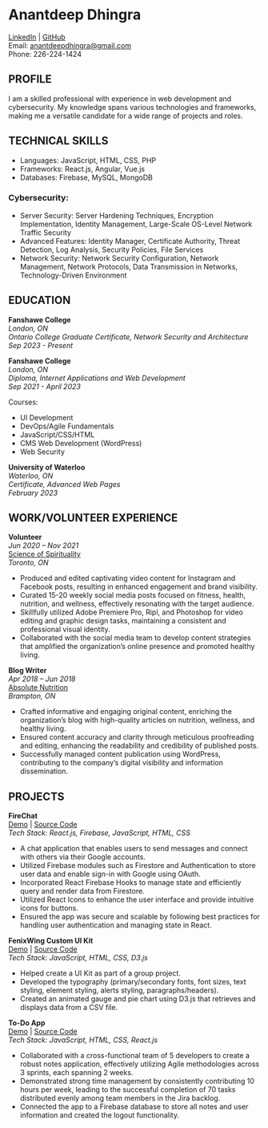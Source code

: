 # Anantdeep Dhingra
[LinkedIn](https://www.linkedin.com/in/anantdeep-dhingra/) | [GitHub](https://github.com/Arkham-117)  
Email: anantdeepdhingra@gmail.com  
Phone: 226-224-1424

## PROFILE
I am a skilled professional with experience in web development and cybersecurity. My knowledge spans various technologies and frameworks, making me a versatile candidate for a wide range of projects and roles.

## TECHNICAL SKILLS
- Languages: JavaScript, HTML, CSS, PHP
- Frameworks: React.js, Angular, Vue.js
- Databases: Firebase, MySQL, MongoDB

### Cybersecurity:
- Server Security: Server Hardening Techniques, Encryption Implementation, Identity Management, Large-Scale OS-Level Network Traffic Security
- Advanced Features: Identity Manager, Certificate Authority, Threat Detection, Log Analysis, Security Policies, File Services
- Network Security: Network Security Configuration, Network Management, Network Protocols, Data Transmission in Networks, Technology-Driven Environment

## EDUCATION
**Fanshawe College**  
*London, ON*  
*Ontario College Graduate Certificate, Network Security and Architecture*  
*Sep 2023 - Present*  

**Fanshawe College**  
*London, ON*  
*Diploma, Internet Applications and Web Development*  
*Sep 2021 - April 2023*  

Courses:
- UI Development
- DevOps/Agile Fundamentals
- JavaScript/CSS/HTML
- CMS Web Development (WordPress)
- Web Security

**University of Waterloo**  
*Waterloo, ON*  
*Certificate, Advanced Web Pages*  
*February 2023*

## WORK/VOLUNTEER EXPERIENCE
**Volunteer**  
*Jun 2020 – Nov 2021*  
[Science of Spirituality](https://www.example-link.com)  
*Toronto, ON*  

- Produced and edited captivating video content for Instagram and Facebook posts, resulting in enhanced engagement and brand visibility.
- Curated 15-20 weekly social media posts focused on fitness, health, nutrition, and wellness, effectively resonating with the target audience.
- Skillfully utilized Adobe Premiere Pro, Ripl, and Photoshop for video editing and graphic design tasks, maintaining a consistent and professional visual identity.
- Collaborated with the social media team to develop content strategies that amplified the organization’s online presence and promoted healthy living.

**Blog Writer**  
*Apr 2018 – Jun 2018*  
[Absolute Nutrition](https://www.example-link.com)  
*Brampton, ON*  

- Crafted informative and engaging original content, enriching the organization’s blog with high-quality articles on nutrition, wellness, and healthy living.
- Ensured content accuracy and clarity through meticulous proofreading and editing, enhancing the readability and credibility of published posts.
- Successfully managed content publication using WordPress, contributing to the company’s digital visibility and information dissemination.

## PROJECTS
**FireChat**  
[Demo](https://firechat-rho.vercel.app/) | [Source Code](https://github.com/Arkham-117/firechat)  
*Tech Stack: React.js, Firebase, JavaScript, HTML, CSS*  

- A chat application that enables users to send messages and connect with others via their Google accounts.
- Utilized Firebase modules such as Firestore and Authentication to store user data and enable sign-in with Google using OAuth.
- Incorporated React Firebase Hooks to manage state and efficiently query and render data from Firestore.
- Utilized React Icons to enhance the user interface and provide intuitive icons for buttons.
- Ensured the app was secure and scalable by following best practices for handling user authentication and managing state in React.

**FenixWing Custom UI Kit**  
[Demo](https://ui-project1.vercel.app/) | [Source Code](https://github.com/Arkham-117/FenixWing-UI-Kit)  
*Tech Stack: JavaScript, HTML, CSS, D3.js*  

- Helped create a UI Kit as part of a group project.
- Developed the typography (primary/secondary fonts, font sizes, text styling, element styling, alerts styling, paragraphs/headers).
- Created an animated gauge and pie chart using D3.js that retrieves and displays data from a CSV file.

**To-Do App**  
[Demo](https://my-cute-notes.vercel.app/) | [Source Code](https://drive.google.com/file/d/13AGQuxMA6URHO_r6SM9IcndXfxXHE1ph/view?usp=sharing)  
*Tech Stack: JavaScript, HTML, CSS, React.js*  

- Collaborated with a cross-functional team of 5 developers to create a robust notes application, effectively utilizing Agile methodologies across 3 sprints, each spanning 2 weeks.
- Demonstrated strong time management by consistently contributing 10 hours per week, leading to the successful completion of 70 tasks distributed evenly among team members in the Jira backlog.
- Connected the app to a Firebase database to store all notes and user information and created the logout functionality.

